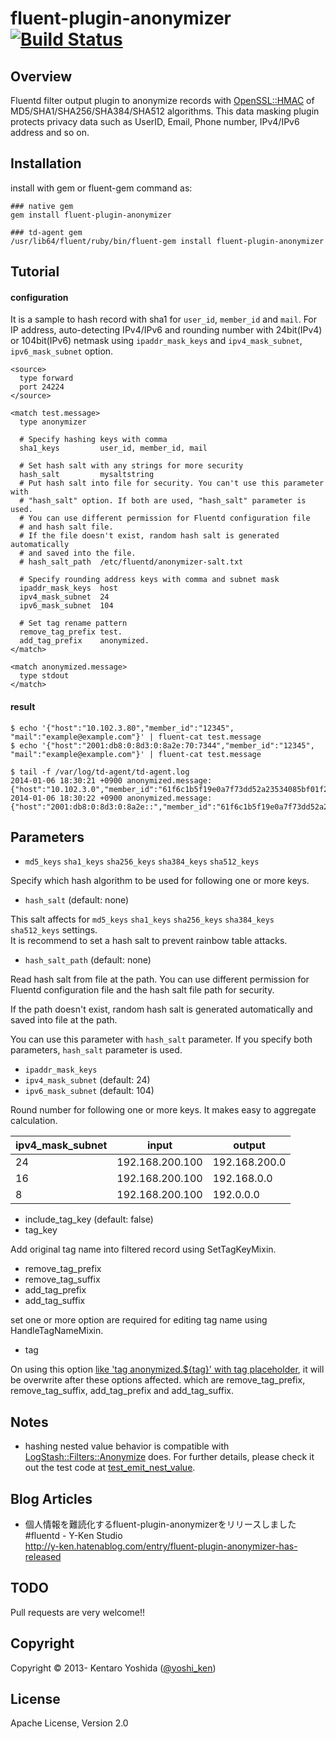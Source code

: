 # fluent-plugin-anonymizer [![Build Status](https://travis-ci.org/y-ken/fluent-plugin-anonymizer.png?branch=master)](https://travis-ci.org/y-ken/fluent-plugin-anonymizer)

## Overview

Fluentd filter output plugin to anonymize records with [OpenSSL::HMAC](http://docs.ruby-lang.org/ja/1.9.3/class/OpenSSL=3a=3aHMAC.html) of MD5/SHA1/SHA256/SHA384/SHA512 algorithms. This data masking plugin protects privacy data such as UserID, Email, Phone number, IPv4/IPv6 address and so on.

## Installation

install with gem or fluent-gem command as:

`````
### native gem
gem install fluent-plugin-anonymizer

### td-agent gem
/usr/lib64/fluent/ruby/bin/fluent-gem install fluent-plugin-anonymizer
`````

## Tutorial

#### configuration

It is a sample to hash record with sha1 for `user_id`, `member_id` and `mail`. For IP address, auto-detecting IPv4/IPv6 and rounding number with 24bit(IPv4) or 104bit(IPv6) netmask using `ipaddr_mask_keys` and `ipv4_mask_subnet`, `ipv6_mask_subnet` option.

`````
<source>
  type forward
  port 24224
</source>

<match test.message>
  type anonymizer
  
  # Specify hashing keys with comma
  sha1_keys         user_id, member_id, mail
  
  # Set hash salt with any strings for more security
  hash_salt         mysaltstring
  # Put hash salt into file for security. You can't use this parameter with
  # "hash_salt" option. If both are used, "hash_salt" parameter is used.
  # You can use different permission for Fluentd configuration file
  # and hash salt file.
  # If the file doesn't exist, random hash salt is generated automatically
  # and saved into the file.
  # hash_salt_path  /etc/fluentd/anonymizer-salt.txt
  
  # Specify rounding address keys with comma and subnet mask
  ipaddr_mask_keys  host
  ipv4_mask_subnet  24
  ipv6_mask_subnet  104
  
  # Set tag rename pattern
  remove_tag_prefix test.
  add_tag_prefix    anonymized.
</match>

<match anonymized.message>
  type stdout
</match>
`````

#### result

`````
$ echo '{"host":"10.102.3.80","member_id":"12345", "mail":"example@example.com"}' | fluent-cat test.message
$ echo '{"host":"2001:db8:0:8d3:0:8a2e:70:7344","member_id":"12345", "mail":"example@example.com"}' | fluent-cat test.message

$ tail -f /var/log/td-agent/td-agent.log
2014-01-06 18:30:21 +0900 anonymized.message: {"host":"10.102.3.0","member_id":"61f6c1b5f19e0a7f73dd52a23534085bf01f2c67","mail":"eeb890d74b8c1c4cd1e35a3ea62166e0b770f4f4"}
2014-01-06 18:30:22 +0900 anonymized.message: {"host":"2001:db8:0:8d3:0:8a2e::","member_id":"61f6c1b5f19e0a7f73dd52a23534085bf01f2c67","mail":"eeb890d74b8c1c4cd1e35a3ea62166e0b770f4f4"}
`````

## Parameters

* `md5_keys` `sha1_keys` `sha256_keys` `sha384_keys` `sha512_keys`

Specify which hash algorithm to be used for following one or more keys.

* `hash_salt` (default: none)

This salt affects for `md5_keys` `sha1_keys` `sha256_keys` `sha384_keys` `sha512_keys` settings.  
It is recommend to set a hash salt to prevent rainbow table attacks.

* `hash_salt_path` (default: none)

Read hash salt from file at the path. You can use different permission for Fluentd configuration file and the hash salt file path for security.

If the path doesn't exist, random hash salt is generated automatically and saved into file at the path.

You can use this parameter with `hash_salt` parameter. If you specify both parameters, `hash_salt` parameter is used.

* `ipaddr_mask_keys`
* `ipv4_mask_subnet` (default: 24)
* `ipv6_mask_subnet` (default: 104)

Round number for following one or more keys. It makes easy to aggregate calculation. 

| ipv4_mask_subnet |      input      |    output     |
|------------------|-----------------|---------------|
|               24 | 192.168.200.100 | 192.168.200.0 |
|               16 | 192.168.200.100 | 192.168.0.0   |
|                8 | 192.168.200.100 | 192.0.0.0     |

* include_tag_key (default: false)
* tag_key

Add original tag name into filtered record using SetTagKeyMixin.

* remove_tag_prefix
* remove_tag_suffix
* add_tag_prefix
* add_tag_suffix

set one or more option are required for editing tag name using HandleTagNameMixin.

* tag

On using this option [like 'tag anonymized.${tag}' with tag placeholder](https://github.com/y-ken/fluent-plugin-anonymizer/blob/master/test/plugin/test_out_anonymizer.rb#L153), it will be overwrite after these options affected. which are remove_tag_prefix, remove_tag_suffix, add_tag_prefix and add_tag_suffix.

## Notes

* hashing nested value behavior is compatible with [LogStash::Filters::Anonymize](https://github.com/logstash/logstash/blob/master/lib/logstash/filters/anonymize.rb) does. For further details, please check it out the test code at [test_emit_nest_value](https://github.com/y-ken/fluent-plugin-anonymizer/blob/master/test/plugin/test_out_anonymizer.rb#L91).

## Blog Articles

* 個人情報を難読化するfluent-plugin-anonymizerをリリースしました #fluentd - Y-Ken Studio  
http://y-ken.hatenablog.com/entry/fluent-plugin-anonymizer-has-released

## TODO

Pull requests are very welcome!!

## Copyright

Copyright © 2013- Kentaro Yoshida ([@yoshi_ken](https://twitter.com/yoshi_ken))

## License

Apache License, Version 2.0
